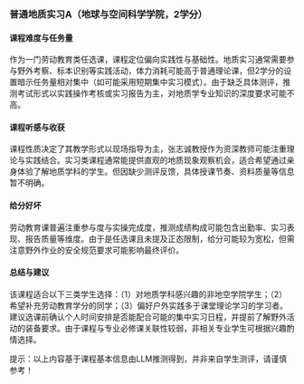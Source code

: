 ### 普通地质实习A（地球与空间科学学院，2学分）

#### 课程难度与任务量  
作为一门劳动教育类任选课，课程定位偏向实践性与基础性。地质实习通常需要参与野外考察、标本识别等实践活动，体力消耗可能高于普通理论课，但2学分的设置暗示任务量相对集中（如可能采用短期集中实习模式）。由于缺乏具体测评，推测考试形式以实践操作考核或实习报告为主，对地质学专业知识的深度要求可能不高。

#### 课程听感与收获  
课程性质决定了其教学形式以现场指导为主，张志诚教授作为资深教师可能注重理论与实践结合。实习类课程通常能提供直观的地质现象观察机会，适合希望通过亲身体验了解地质学科的学生。但因缺少测评反馈，具体授课节奏、资料质量等信息暂不明确。

#### 给分好坏  
劳动教育课普遍注重参与度与实操完成度，推测成绩构成可能包含出勤率、实习表现、报告质量等维度。由于是任选课且未提及正态限制，给分可能较为宽松，但需注意野外作业的安全规范要求可能影响最终评价。

#### 总结与建议  
该课程适合以下三类学生选择：（1）对地质学科感兴趣的非地空学院学生；（2）希望补充劳动教育学分的同学；（3）偏好户外实践多于课堂理论学习的学习者。建议选课前确认个人时间安排是否能配合可能的集中实习日程，并提前了解野外活动的装备要求。由于课程与专业必修课关联性较弱，非相关专业学生可根据兴趣酌情选择。

提示：以上内容基于课程基本信息由LLM推测得到，并非来自学生测评，请谨慎参考！